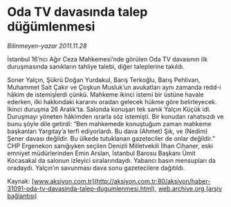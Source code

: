 # Oda TV davasında talep düğümlenmesi

*Bilinmeyen-yazar 2011.11.28*

<font class="agenda2NewsSpot">
 İstanbul 16’ncı Ağır Ceza Mahkemesi’nde görülen Oda TV davasının ilk duruşmasında sanıkların tahliye talebi, diğer taleplerine takıldı.
</font>
<font class="newsDetail">
 <p>
 </p>
 <p>
  Soner Yalçın, Şükrü Doğan Yurdakul, Barış Terkoğlu, Barış Pehlivan, Muhammet Sait Çakır ve Çoşkun Musluk’un avukatları aynı zamanda redd-i hâkim de istemişlerdi çünkü. Mahkeme ikinci istemi bir üstüne havale ederken, ilki hakkındaki kararını oradan gelecek hükme göre belirleyecek. İkinci duruşma 26 Aralık’ta. Salonda konuşan tek sanık Yalçın Küçük idi. Duruşmayı yöneten hâkimden ısrarla söz istemişti. Bir konudan rahatsızdı ve bunu şöyle dile getirdi: “Ben mahkemede konuştuğum zaman mahkeme başkanları Yargıtay’a terfi ediyorlardı. Bu dava (Ahmet) Şık, ve (Nedim) Şener davası değildir. Bu ülkede tutuklanan gazeteciler de onlar değildir.” CHP Ergenekon sanığıyken seçilen Denizli Milletvekili İlhan Cihaner, eski emniyet müdürlerinden Emin Arslan, İstanbul Barosu Başkanı Ümit Kocasakal da salonun izleyici sıralarındaydı. Yabancı basın mensupları da oradaydı.
  <span>
  </span>
  Yalçın’ın savunması dava sonu gazetecilere dağıtıldı.
 </p>
</font>

Kaynak: [www.aksiyon.com.tr](http://aksiyon.com.tr:80/aksiyon/haber-31091-oda-tv-davasinda-talep-dugumlenmesi.html), [web.archive.org (arşiv bağlantısı)](http://web.archive.org/web/20111210082651/http://aksiyon.com.tr:80/aksiyon/haber-31091-oda-tv-davasinda-talep-dugumlenmesi.html)
